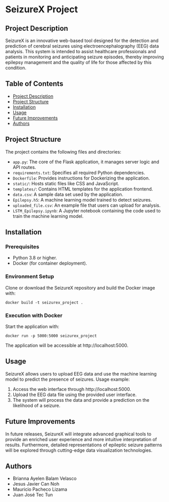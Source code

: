 # SeizureX Project

## Project Description

SeizureX is an innovative web-based tool designed for the detection and prediction of cerebral seizures using electroencephalography (EEG) data analysis. This system is intended to assist healthcare professionals and patients in monitoring and anticipating seizure episodes, thereby improving epilepsy management and the quality of life for those affected by this condition.

## Table of Contents

- [Project Description](#project-description)
- [Project Structure](#project-structure)
- [Installation](#installation)
- [Usage](#usage)
- [Future Improvements](#future-improvements)
- [Authors](#authors)

## Project Structure

The project contains the following files and directories:

- `app.py`: The core of the Flask application, it manages server logic and API routes.
- `requirements.txt`: Specifies all required Python dependencies.
- `Dockerfile`: Provides instructions for Dockerizing the application.
- `static/`: Hosts static files like CSS and JavaScript.
- `templates/`: Contains HTML templates for the application frontend.
- `data.csv`: A sample data set used by the application.
- `Epilepsy.h5`: A machine learning model trained to detect seizures.
- `uploaded_file.csv`: An example file that users can upload for analysis.
- `LSTM_Epilepsy.ipynb`: A Jupyter notebook containing the code used to train the machine learning model.

## Installation

### Prerequisites

- Python 3.8 or higher.
- Docker (for container deployment).

### Environment Setup

Clone or download the SeizureX repository and build the Docker image with:

    docker build -t seizurex_project .

### Execution with Docker

Start the application with:

    docker run -p 5000:5000 seizurex_project

The application will be accessible at http://localhost:5000.

## Usage

SeizureX allows users to upload EEG data and use the machine learning model to predict the presence of seizures. Usage example:

1. Access the web interface through http://localhost:5000.
2. Upload the EEG data file using the provided user interface.
3. The system will process the data and provide a prediction on the likelihood of a seizure.

## Future Improvements

In future releases, SeizureX will integrate advanced graphical tools to provide an enriched user experience and more intuitive interpretation of results. Furthermore, detailed representations of epileptic seizure patterns will be explored through cutting-edge data visualization technologies.

## Authors

- Brianna Ayelen Balam Velasco
- Jesus Javier Can Noh
- Mauricio Pacheco Lizama
- Juan José Tec Tun
